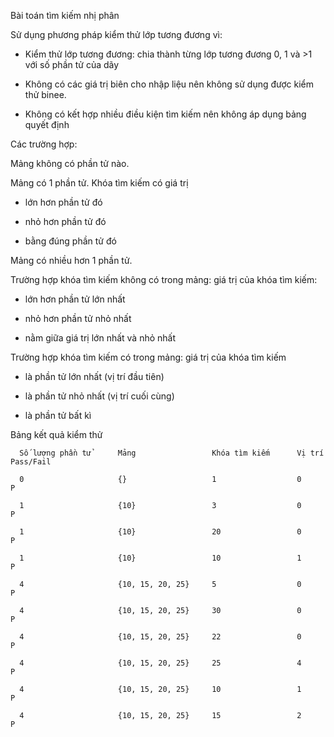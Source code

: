 Bài toán tìm kiếm nhị phân

Sử dụng phương pháp kiểm thử lớp tương đương vì:

- Kiểm thử lớp tương đương: chia thành từng lớp tương đương 0, 1 và >1 với số phần tử của dãy

- Không có các giá trị biên cho nhập liệu nên không sử dụng được kiểm thử binee.

- Không có kết hợp nhiều điều kiện tìm kiếm nên không áp dụng bảng quyết định

Các trường hợp:

Mảng không có phần tử nào.

Mảng có 1 phần tử. Khóa tìm kiếm có giá trị 

- lớn hơn phần tử đó

- nhỏ hơn phần tử đó

- bằng đúng phần tử đó
  
Mảng có nhiều hơn 1 phần tử.
  
Trường hợp khóa tìm kiếm không có trong mảng: giá trị của khóa tìm kiếm:

 - lớn hơn phần tử lớn nhất
  
 - nhỏ hơn phần tử nhỏ nhất

 - nằm giữa giá trị lớn nhất và nhỏ nhất

Trường hợp khóa tìm kiếm có trong mảng: giá trị của khóa tìm kiếm

 - là phần tử lớn nhất (vị trí đầu tiên)

 - là phần tử nhỏ nhất (vị trí cuối cùng)

 - là phần tử bất kì
    
Bảng kết quả kiểm thử   


      Số lượng phần tử    	Mảng  	             Khóa tìm kiếm	    Vị trí	  Pass/Fail

      0	                    {}	                 1	                0       	P

      1	                    {10}                 3	                0	        P

      1	                    {10}	             20	                0  	      P

      1                     {10}	             10	                1         P

      4                     {10, 15, 20, 25}     5	                0	        P

      4	                    {10, 15, 20, 25}     30	                0	        P

      4	                    {10, 15, 20, 25}     22	                0	        P

      4	                    {10, 15, 20, 25}     25	                4	        P
    
      4                     {10, 15, 20, 25}     10	                1	        P

      4                     {10, 15, 20, 25}     15	                2   	    P

